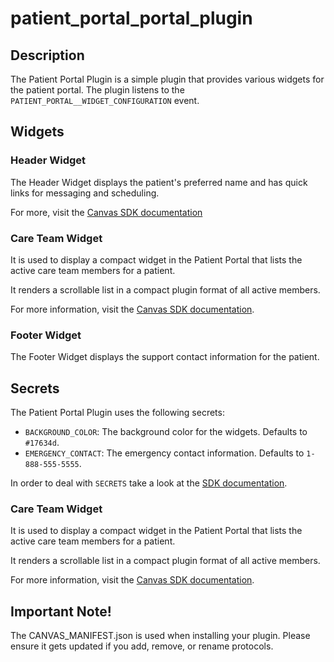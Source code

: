 patient_portal_portal_plugin
============================

## Description

The Patient Portal Plugin is a simple plugin that provides various widgets for the patient portal.
The plugin listens to the `PATIENT_PORTAL__WIDGET_CONFIGURATION` event.


## Widgets

### Header Widget

The Header Widget displays the patient's preferred name and has quick links for messaging and scheduling.

For more, visit the [Canvas SDK documentation](https://docs.canvasmedical.com/sdk/data-patient/)


### Care Team Widget

It is used to display a compact widget in the Patient Portal that lists the
active care team members for a patient.

It renders a scrollable list in a compact plugin format of all active members. 

For more information, visit the [Canvas SDK documentation](https://docs.canvasmedical.com/sdk/data-care-team/).


### Footer Widget

The Footer Widget displays the support contact information for the patient.


## Secrets

The Patient Portal Plugin uses the following secrets:

- `BACKGROUND_COLOR`: The background color for the widgets. Defaults to `#17634d`.
- `EMERGENCY_CONTACT`: The emergency contact information. Defaults to `1-888-555-5555`.


In order to deal with `SECRETS` take a look at the
[SDK documentation](https://docs.canvasmedical.com/sdk/secrets/).


### Care Team Widget

It is used to display a compact widget in the Patient Portal that lists the
active care team members for a patient.

It renders a scrollable list in a compact plugin format of all active members. 

For more information, visit the [Canvas SDK documentation](https://docs.canvasmedical.com/sdk/data-care-team/).


## Important Note!

The CANVAS_MANIFEST.json is used when installing your plugin. Please ensure it
gets updated if you add, remove, or rename protocols.
